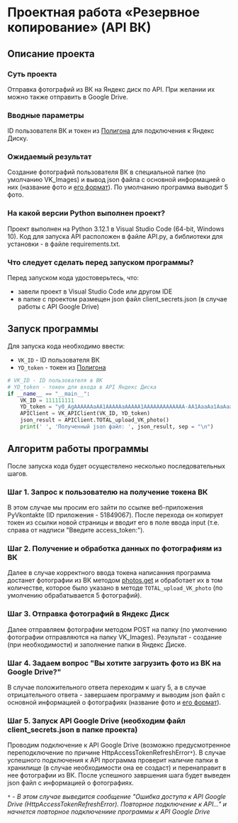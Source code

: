# Проектная работа «Резервное копирование» (API ВК)

## Описание проекта

### Суть проекта

Отправка фотографий из ВК на Яндекс диск по API. При желании их можно также отправить в Google Drive.


### Вводные параметры

ID пользователя ВК и токен из [Полигона](https://yandex.ru/dev/disk/poligon/) для подключения к Яндекс Диску.


### Ожидаемый результат

Создание фотографий пользователя ВК в специальной папке (по умолчанию VK_Images) и вывод json файла с основной информацией о них (название фото и [его формат](https://dev.vk.com/ru/reference/objects/photo-sizes)). По умолчанию программа выводит 5 фото.


### На какой версии Python выполнен проект?
Проект выполнен на Python 3.12.1 в Visual Studio Code (64-bit, Windows 10). Код для запуска API расположен в файле API.py, а библиотеки для установки - в файле requirements.txt.


### Что следует сделать перед запуском программы?
Перед запуском кода удостоверьтесь, что:
- завели проект в Visual Studio Code или другом IDE
- в папке с проектом размещен json файл client_secrets.json (в случае работы с API Google Drive)

## Запуск программы
Для запуска кода необходимо ввести: 
- ```VK_ID``` - ID пользователя ВК
- ```YD_token``` - токен из [Полигона](https://yandex.ru/dev/disk/poligon/)

```python
# VK_ID - ID пользователя в ВК
# YD_token - токен для входа в API Яндекс Диска
if __name__ == "__main__":
    VK_ID = 111111111
    YD_token = "y0_AgAAAAAAaAA1AAAAAaAAAAA1AAAAAAAAAAAAA-AA1AaaAa1AaAaaa_aAaA"
    APIClient = VK_APIClient(VK_ID, YD_token)
    json_result = APIClient.TOTAL_upload_VK_photo()
    print(' ', 'Полученный json файл: ', json_result, sep = "\n")
```

## Алгоритм работы программы
После запуска кода будет осуществлено несколько последовательных шагов.

### **Шаг 1. Запрос к пользователю на получение токена ВК** 

В этом случае мы просим его зайти по ссылке веб-приложения PyVkontakte (ID приложения - 51849067). После перехода он копирует токен из ссылки новой страницы и вводит его в поле ввода input (т.е. справа от надписи "Введите access_token:").


### **Шаг 2. Получение и обработка данных по фотографиям из ВК** 

Далее в случае корректного ввода токена написанния программа достанет фотографии из ВК методом [photos.get](https://dev.vk.com/ru/method/photos.get) и обработает их в том количестве, которое было указано в методе ```TOTAL_upload_VK_photo``` (по умолчению обрабатывается 5 фотографий).


### **Шаг 3. Отправка фотографий в Яндекс Диск** 

Далее отправляем фотографии методом POST на папку (по умолчению фотографии отправляются на папку VK_Images). Результат - создание (при необходимости) и заполнение папки в Яндекс Диске.


### **Шаг 4. Задаем вопрос "Вы хотите загрузить фото из ВК на Google Drive?"** 

В случае положительного ответа переходим к шагу 5, а в случае отрицательного ответа - завершаем программу и выводим json файл с основной информацией о фотографиях (название фото и [его формат](https://dev.vk.com/ru/reference/objects/photo-sizes)).


### **Шаг 5. Запуск API Google Drive (необходим файл client_secrets.json в папке проекта)** 

Проводим подключение к API Google Drive (возможно предусмотренное переподключение по причине HttpAccessTokenRefreshError```*```). В случае успешного подключения к API программа проверит наличие папки в хранилище (в случае необходимости она ее создаст) и перенаправит в нее фотографии из ВК. После успешного завршения шага будет выведен json файл с информацией о фотографиях.

```*``` - *В этом случае выведится сообщение "Ошибка доступа к API Google Drive (HttpAccessTokenRefreshError). Повторное подключение к API..." и начнется повторное подключениие программы к API Google Drive*

